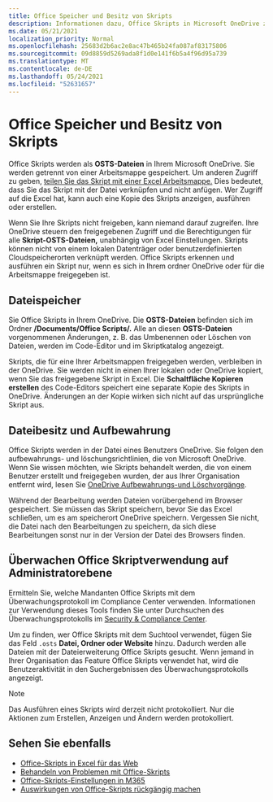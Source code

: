 ```yaml
---
title: Office Speicher und Besitz von Skripts
description: Informationen dazu, Office Skripts in Microsoft OneDrive zwischen Besitzern gespeichert und übertragen werden.
ms.date: 05/21/2021
localization_priority: Normal
ms.openlocfilehash: 25683d2b6ac2e8ac47b465b24fa087af83175806
ms.sourcegitcommit: 09d8859d5269ada8f1d0e141f6b5a4f96d95a739
ms.translationtype: MT
ms.contentlocale: de-DE
ms.lasthandoff: 05/24/2021
ms.locfileid: "52631657"
---
```

# <a name="office-scripts-file-storage-and-ownership"></a>Office Speicher und Besitz von Skripts

Office Skripts werden als **OSTS-Dateien** in Ihrem Microsoft OneDrive. Sie werden getrennt von einer Arbeitsmappe gespeichert. Um anderen Zugriff zu geben, [teilen Sie das Skript mit einer Excel Arbeitsmappe.](excel.md#sharing-scripts) Dies bedeutet, dass Sie das Skript mit der Datei verknüpfen und nicht anfügen. Wer Zugriff auf die Excel hat, kann auch eine Kopie des Skripts anzeigen, ausführen oder erstellen.

Wenn Sie Ihre Skripts nicht freigeben, kann niemand darauf zugreifen. Ihre OneDrive steuern den freigegebenen Zugriff und die Berechtigungen für alle **Skript-OSTS-Dateien,** unabhängig von Excel Einstellungen. Skripts können nicht von einem lokalen Datenträger oder benutzerdefinierten Cloudspeicherorten verknüpft werden. Office Skripts erkennen und ausführen ein Skript nur, wenn es sich in Ihrem ordner OneDrive oder für die Arbeitsmappe freigegeben ist.

## <a name="file-storage"></a>Dateispeicher

Sie Office Skripts in Ihrem OneDrive. Die **OSTS-Dateien** befinden sich im Ordner **/Documents/Office Scripts/.** Alle an diesen **OSTS-Dateien** vorgenommenen Änderungen, z. B. das Umbenennen oder Löschen von Dateien, werden im Code-Editor und im Skriptkatalog angezeigt.

Skripts, die für eine Ihrer Arbeitsmappen freigegeben werden, verbleiben in der OneDrive. Sie werden nicht in einen Ihrer lokalen oder OneDrive kopiert, wenn Sie das freigegebene Skript in Excel. Die **Schaltfläche Kopieren erstellen** des Code-Editors speichert eine separate Kopie des Skripts in OneDrive. Änderungen an der Kopie wirken sich nicht auf das ursprüngliche Skript aus.

## <a name="file-ownership-and-retention"></a>Dateibesitz und Aufbewahrung

Office Skripts werden in der Datei eines Benutzers OneDrive. Sie folgen den aufbewahrungs- und löschungsrichtlinien, die von Microsoft OneDrive. Wenn Sie wissen möchten, wie Skripts behandelt werden, die von einem Benutzer erstellt und freigegeben wurden, der aus Ihrer Organisation entfernt wird, lesen Sie [OneDrive Aufbewahrungs-und Löschvorgänge](/onedrive/retention-and-deletion).

Während der Bearbeitung werden Dateien vorübergehend im Browser gespeichert. Sie müssen das Skript speichern, bevor Sie das Excel schließen, um es am speicherort OneDrive speichern. Vergessen Sie nicht, die Datei nach den Bearbeitungen zu speichern, da sich diese Bearbeitungen sonst nur in der Version der Datei des Browsers finden.

## <a name="audit-office-scripts-usage-at-the-admin-level"></a>Überwachen Office Skriptverwendung auf Administratorebene

Ermitteln Sie, welche Mandanten Office Skripts mit dem Überwachungsprotokoll im Compliance Center verwenden. Informationen zur Verwendung dieses Tools finden Sie unter Durchsuchen des Überwachungsprotokolls im [Security & Compliance Center](/microsoft-365/compliance/search-the-audit-log-in-security-and-compliance?view=o365-worldwide#search-the-audit-log).

Um zu finden, wer Office Skripts mit dem Suchtool verwendet, fügen Sie das Feld `.osts` **Datei, Ordner oder Website** hinzu. Dadurch werden alle Dateien mit der Dateierweiterung Office Skripts gesucht. Wenn jemand in Ihrer Organisation das Feature Office Skripts verwendet hat, wird die Benutzeraktivität in den Suchergebnissen des Überwachungsprotokolls angezeigt.

> [!NOTE]
> Das Ausführen eines Skripts wird derzeit nicht protokolliert. Nur die Aktionen zum Erstellen, Anzeigen und Ändern werden protokolliert.

## <a name="see-also"></a>Sehen Sie ebenfalls

- [Office-Skripts in Excel für das Web](https://support.microsoft.com/office/sharing-office-scripts-in-excel-for-the-web-226eddbc-3a44-4540-acfe-fccda3d1122b)
- [Behandeln von Problemen mit Office-Skripts](../testing/troubleshooting.md)
- [Office-Skripts-Einstellungen in M365](https://support.office.com/article/office-scripts-settings-in-m365-19d3c51a-6ca2-40ab-978d-60fa49554dcf)
- [Auswirkungen von Office-Skripts rückgängig machen](../testing/undo.md)
